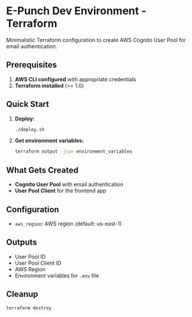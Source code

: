 # E-Punch Dev Environment - Terraform

Minimalistic Terraform configuration to create AWS Cognito User Pool for email authentication.

## Prerequisites

1. **AWS CLI configured** with appropriate credentials
2. **Terraform installed** (>= 1.0)

## Quick Start

1. **Deploy:**
   ```bash
   ./deploy.sh
   ```

2. **Get environment variables:**
   ```bash
   terraform output -json environment_variables
   ```

## What Gets Created

- **Cognito User Pool** with email authentication
- **User Pool Client** for the frontend app

## Configuration

- `aws_region`: AWS region (default: us-east-1)

## Outputs

- User Pool ID
- User Pool Client ID  
- AWS Region
- Environment variables for `.env` file

## Cleanup

```bash
terraform destroy
``` 